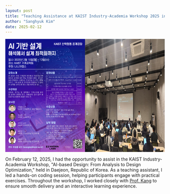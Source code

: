 ```yaml
---
layout: post
title: "Teaching Assistance at KAIST Industry-Academia Workshop 2025 in Daejeon, Republic of Korea"
author: "Sanghyuk Kim"
date: 2025-02-12
---
```


<div style="display: flex; justify-content: space-between;">
  <img src="/images/2025_KAIST_TA_Poster.jpg" alt="2025_KAIST_TA_Poster" style="width: 50%;">
  <img src="/images/2025_KAIST_TA.jpg" alt="2025_KAIST_TA" style="width: 50%;">
</div>

On February 12, 2025, I had the opportunity to assist in the KAIST Industry-Academia Workshop, "AI-based Design: From Analysis to Design Optimization," held in Daejeon, Republic of Korea. As a teaching assistant, I led a hands-on coding session, helping participants engage with practical exercises. Throughout the workshop, I worked closely with [Prof. Kang](https://scholar.google.com/citations?user=tYU_Cz0AAAAJ&hl=en&oi=ao) to ensure smooth delivery and an interactive learning experience.
